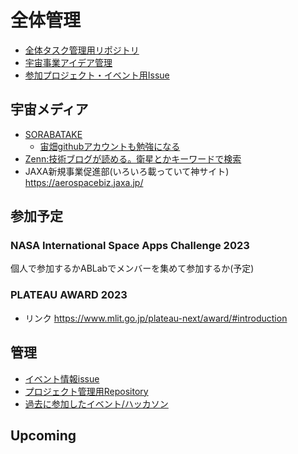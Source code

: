 # 全体管理
- [全体タスク管理用リポジトリ](https://github.com/Ratescale/project.README)
- [宇宙事業アイデア管理](https://github.com/Ratescale/newspacebiz)
- [参加プロジェクト・イベント用Issue](https://github.com/Ratescale/project.README/issues)

## 宇宙メディア
- [SORABATAKE](https://sorabatake.jp/)
   - [宙畑githubアカウントも勉強になる](https://github.com/sorabatake)
- [Zenn:技術ブログが読める。衛星とかキーワードで検索](https://zenn.dev/articles/explore)
- JAXA新規事業促進部(いろいろ載っていて神サイト) https://aerospacebiz.jaxa.jp/

## 参加予定
### NASA International Space Apps Challenge 2023
個人で参加するかABLabでメンバーを集めて参加するか(予定)


### PLATEAU AWARD 2023
- リンク https://www.mlit.go.jp/plateau-next/award/#introduction

## 管理
- [イベント情報issue](https://github.com/Ratescale/project.README/issues/1)
- [プロジェクト管理用Repository](https://github.com/Ratescale/NASASpaceAppsChallenge)
- [過去に参加したイベント/ハッカソン](https://github.com/Ratescale/project.README/issues/16)

## Upcoming

